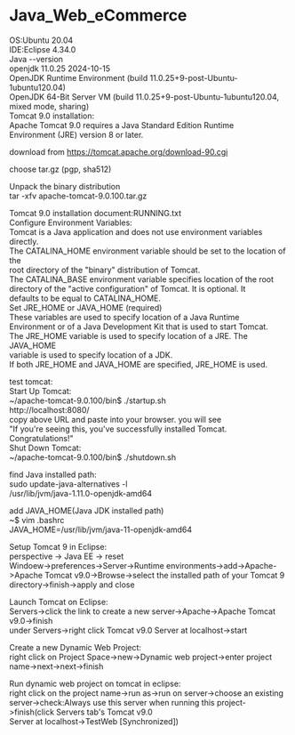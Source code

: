 # Java_Web_eCommerce
OS:Ubuntu 20.04<br />
IDE:Eclipse 4.34.0<br />
Java --version <br />
  openjdk 11.0.25 2024-10-15<br />
  OpenJDK Runtime Environment (build 11.0.25+9-post-Ubuntu-1ubuntu120.04)<br />
  OpenJDK 64-Bit Server VM (build 11.0.25+9-post-Ubuntu-1ubuntu120.04, mixed mode, sharing)<br />
Tomcat 9.0 installation: <br />
Apache Tomcat 9.0 requires a Java Standard Edition Runtime<br />
Environment (JRE) version 8 or later.<br />

download from https://tomcat.apache.org/download-90.cgi<br />

choose tar.gz (pgp, sha512)<br />

Unpack the binary distribution<br />
  tar -xfv apache-tomcat-9.0.100.tar.gz<br />
  
Tomcat 9.0 installation document:RUNNING.txt<br />
Configure Environment Variables:<br />
Tomcat is a Java application and does not use environment variables directly.<br />
The CATALINA_HOME environment variable should be set to the location of the<br />
root directory of the "binary" distribution of Tomcat.<br />
The CATALINA_BASE environment variable specifies location of the root<br />
directory of the "active configuration" of Tomcat. It is optional. It<br />
defaults to be equal to CATALINA_HOME.<br />
Set JRE_HOME or JAVA_HOME (required)<br />
These variables are used to specify location of a Java Runtime<br />
Environment or of a Java Development Kit that is used to start Tomcat.<br />
The JRE_HOME variable is used to specify location of a JRE. The JAVA_HOME<br />
variable is used to specify location of a JDK.<br />
If both JRE_HOME and JAVA_HOME are specified, JRE_HOME is used.<br />

test tomcat:<br />
Start Up Tomcat:<br />
~/apache-tomcat-9.0.100/bin$ ./startup.sh<br />
http://localhost:8080/ <br />
copy above URL and paste into your browser. you will see <br />
"If you're seeing this, you've successfully installed Tomcat. Congratulations!"<br />
Shut Down Tomcat:<br />
~/apache-tomcat-9.0.100/bin$ ./shutdown.sh<br />

find Java installed path:<br />
sudo update-java-alternatives -l<br />
/usr/lib/jvm/java-1.11.0-openjdk-amd64<br />

add JAVA_HOME(Java JDK installed path)<br />
~$ vim .bashrc<br />
JAVA_HOME=/usr/lib/jvm/java-11-openjdk-amd64<br />

Setup Tomcat 9 in Eclipse:<br />
perspective -> Java EE -> reset<br />
Windoew->preferences->Server->Runtime environments->add->Apache->Apache Tomcat v9.0->Browse->select the installed path of your Tomcat 9 directory->finish->apply and close<br />

Launch Tomcat on Eclipse:<br />
Servers->click the link to create a new server->Apache->Apache Tomcat v9.0->finish<br />
under Servers->right click Tomcat v9.0 Server at localhost->start<br />

Create a new Dynamic Web Project:<br />
right click on Project Space->new->Dynamic web project->enter project name->next->next->finish<br />

Run dynamic web project on tomcat in eclipse:<br />
right click on the project name->run as->run on server->choose an existing server->check:Always use this server when running this project->finish(click Servers tab's Tomcat v9.0 <br />Server at localhost->TestWeb [Synchronized])<br />





